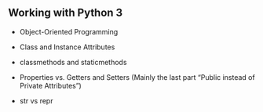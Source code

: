 ## Working with Python 3

- Object-Oriented Programming

- Class and Instance Attributes

- classmethods and staticmethods

- Properties vs. Getters and Setters (Mainly the last part “Public instead of Private Attributes”)

- str vs repr
